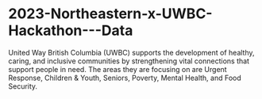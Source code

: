# 2023-Northeastern-x-UWBC-Hackathon---Data
United Way British Columbia (UWBC) supports the development of healthy, caring, and inclusive communities by strengthening vital connections that support people in need. The areas they are focusing on are Urgent Response, Children &amp; Youth, Seniors, Poverty, Mental Health, and Food Security.
